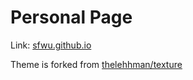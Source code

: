 # Personal Page

Link: [sfwu.github.io](https://sfwu.github.io)

Theme is forked from [thelehhman/texture](https://github.com/thelehhman/texture)
